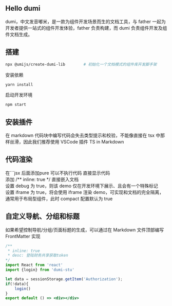 
## Hello dumi
dumi，中文发音嘟米，是一款为组件开发场景而生的文档工具，与 father 一起为开发者提供一站式的组件开发体验，father 负责构建，而 dumi 负责组件开发及组件文档生成。

## 搭建
```bash
npx @umijs/create-dumi-lib        # 初始化一个文档模式的组件库开发脚手架
```
安装依赖
```bash
yarn install
```
启动开发环境
```bash
npm start
```

## 安装插件
在 markdown 代码块中编写代码会失去类型提示和校验，不能像直接在 tsx 中那样丝滑，因此我们推荐使用 VSCode 插件 TS in Markdown

## 代码渲染
在```jsx 后面添加pure 可以不执行代码 直接显示代码   
添加 /** inline: true */ 直接嵌入文档   
设置 debug 为 true，则该 demo 仅在开发环境下展示、且会有一个特殊标记   
设置 iframe 为 true，将会使用 iframe 渲染 demo，可实现和文档的完全隔离，通常用于布局型组件，此时 compact 配置默认为 true   

## 自定义导航、分组和标题
如果希望控制导航/分组/页面标题的生成，可以通过在 Markdown 文件顶部编写 FrontMatter 实现

```jsx
/**
 * inline: true
 * desc: 登陆财务共享获取token
*/
import React from 'react'
import {login} from 'dumi-stu'

let data = sessionStorage.getItem('Authorization');
if(!data){
    login()
}
export default () => <div></div>
```